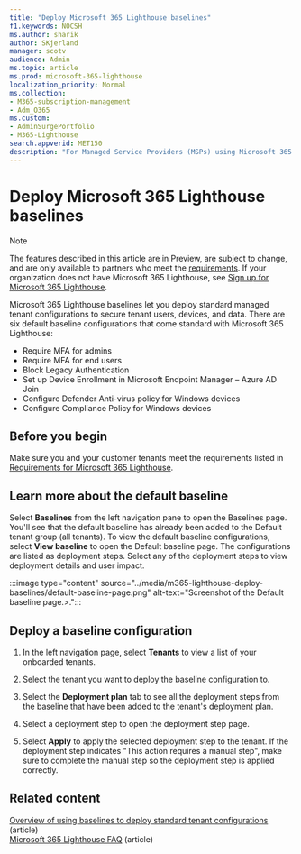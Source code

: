```yaml
---
title: "Deploy Microsoft 365 Lighthouse baselines"
f1.keywords: NOCSH
ms.author: sharik
author: SKjerland
manager: scotv
audience: Admin
ms.topic: article
ms.prod: microsoft-365-lighthouse
localization_priority: Normal
ms.collection:
- M365-subscription-management
- Adm_O365
ms.custom:
- AdminSurgePortfolio
- M365-Lighthouse                         
search.appverid: MET150
description: "For Managed Service Providers (MSPs) using Microsoft 365 Lighthouse, learn how to deploy Microsoft 365 Lighthouse baselines."
---
```


# Deploy Microsoft 365 Lighthouse baselines 

> [!NOTE]
> The features described in this article are in Preview, are subject to change, and are only available to partners who meet the [requirements](m365-lighthouse-requirements.md). If your organization does not have Microsoft 365 Lighthouse, see [Sign up for Microsoft 365 Lighthouse](m365-lighthouse-sign-up.md).

Microsoft 365 Lighthouse baselines let you deploy standard managed tenant configurations to secure tenant users, devices, and data. There are six default baseline configurations that come standard with Microsoft 365 Lighthouse:

- Require MFA for admins
- Require MFA for end users
- Block Legacy Authentication
- Set up Device Enrollment in Microsoft Endpoint Manager – Azure AD Join
- Configure Defender Anti-virus policy for Windows devices
- Configure Compliance Policy for Windows devices

## Before you begin

Make sure you and your customer tenants meet the requirements listed in [Requirements for Microsoft 365 Lighthouse](m365-lighthouse-requirements.md).

## Learn more about the default baseline

Select **Baselines** from the left navigation pane to open the Baselines page. You'll see that the default baseline has already been added to the Default tenant group (all tenants). To view the default baseline configurations, select **View baseline** to open the Default baseline page. The configurations are listed as deployment steps. Select any of the deployment steps to view deployment details and user impact.

:::image type="content" source="../media/m365-lighthouse-deploy-baselines/default-baseline-page.png" alt-text="Screenshot of the Default baseline page.>.":::

## Deploy a baseline configuration  

1. In the left navigation page, select **Tenants** to view a list of your onboarded tenants.

2. Select the tenant you want to deploy the baseline configuration to.

3. Select the **Deployment plan** tab to see all the deployment steps from the baseline that have been added to the tenant's deployment plan.

4. Select a deployment step to open the deployment step page.

5. Select **Apply** to apply the selected deployment step to the tenant. If the deployment step indicates "This action requires a manual step", make sure to complete the manual step so the deployment step is applied correctly.

## Related content

[Overview of using baselines to deploy standard tenant configurations](m365-lighthouse-deploying-standard-tenant-configurations-overview.md) (article)\
[Microsoft 365 Lighthouse FAQ](m365-lighthouse-faq.yml) (article)